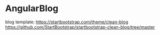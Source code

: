 # AngularBlog

blog template: https://startbootstrap.com/theme/clean-blog
https://github.com/StartBootstrap/startbootstrap-clean-blog/tree/master